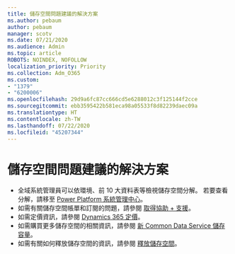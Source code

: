 ```yaml
---
title: 儲存空間問題建議的解決方案
ms.author: pebaum
author: pebaum
manager: scotv
ms.date: 07/21/2020
ms.audience: Admin
ms.topic: article
ROBOTS: NOINDEX, NOFOLLOW
localization_priority: Priority
ms.collection: Adm_O365
ms.custom:
- "1379"
- "6200006"
ms.openlocfilehash: 29d9a6fc87cc666cd5e6288012c3f125144f2cce
ms.sourcegitcommit: ebb3595422b581eca98a05533f8d82239daec09a
ms.translationtype: HT
ms.contentlocale: zh-TW
ms.lasthandoff: 07/22/2020
ms.locfileid: "45207344"
---
```

# <a name="recommended-solutions-for-storage-issues"></a>儲存空間問題建議的解決方案

- 全域系統管理員可以依環境、前 10 大資料表等檢視儲存空間分解。 若要查看分解，請移至 [Power Platform 系統管理中心](https://admin.powerplatform.microsoft.com/analytics/d365ce)。 
- 如需有關儲存空間帳單和訂閱的問題，請參閱 [取得協助 + 支援](https://docs.microsoft.com/dynamics365/customer-engagement/admin/contact-information-microsoft-dynamics-365-online-billing-support)。
- 如需定價資訊，請參閱 [Dynamics 365 定價](https://dynamics.microsoft.com/pricing/)。
- 如需購買更多儲存空間的相關資訊，請參閱 [新 Common Data Service 儲存容量](https://go.microsoft.com/fwlink/p/?linkid=2010782)。
- 如需有關如何釋放儲存空間的資訊，請參閱 [釋放儲存空間](https://go.microsoft.com/fwlink/p/?linkid=2011105)。